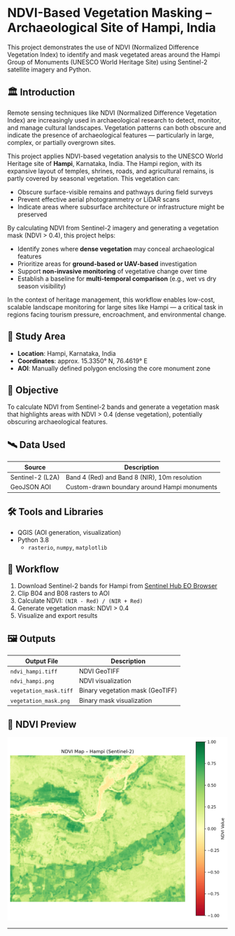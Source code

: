 # NDVI-Based Vegetation Masking – Archaeological Site of Hampi, India

This project demonstrates the use of NDVI (Normalized Difference Vegetation Index) to identify and mask vegetated areas around the Hampi Group of Monuments (UNESCO World Heritage Site) using Sentinel-2 satellite imagery and Python.

## 🏛️ Introduction

Remote sensing techniques like NDVI (Normalized Difference Vegetation Index) are increasingly used in archaeological research to detect, monitor, and manage cultural landscapes. Vegetation patterns can both obscure and indicate the presence of archaeological features — particularly in large, complex, or partially overgrown sites.

This project applies NDVI-based vegetation analysis to the UNESCO World Heritage site of **Hampi**, Karnataka, India. The Hampi region, with its expansive layout of temples, shrines, roads, and agricultural remains, is partly covered by seasonal vegetation. This vegetation can:

- Obscure surface-visible remains and pathways during field surveys
- Prevent effective aerial photogrammetry or LiDAR scans
- Indicate areas where subsurface architecture or infrastructure might be preserved

By calculating NDVI from Sentinel-2 imagery and generating a vegetation mask (NDVI > 0.4), this project helps:

- Identify zones where **dense vegetation** may conceal archaeological features
- Prioritize areas for **ground-based or UAV-based** investigation
- Support **non-invasive monitoring** of vegetative change over time
- Establish a baseline for **multi-temporal comparison** (e.g., wet vs dry season visibility)

In the context of heritage management, this workflow enables low-cost, scalable landscape monitoring for large sites like Hampi — a critical task in regions facing tourism pressure, encroachment, and environmental change.


## 📍 Study Area

- **Location**: Hampi, Karnataka, India
- **Coordinates**: approx. 15.3350° N, 76.4619° E
- **AOI**: Manually defined polygon enclosing the core monument zone

## 🎯 Objective

To calculate NDVI from Sentinel-2 bands and generate a vegetation mask that highlights areas with NDVI > 0.4 (dense vegetation), potentially obscuring archaeological features.

## 🛰️ Data Used

| Source | Description |
|--------|-------------|
| Sentinel-2 (L2A) | Band 4 (Red) and Band 8 (NIR), 10m resolution |
| GeoJSON AOI | Custom-drawn boundary around Hampi monuments |

## 🛠️ Tools and Libraries

- QGIS (AOI generation, visualization)
- Python 3.8
  - `rasterio`, `numpy`, `matplotlib`

## 🔄 Workflow

1. Download Sentinel-2 bands for Hampi from [Sentinel Hub EO Browser](https://apps.sentinel-hub.com/eo-browser/)
2. Clip B04 and B08 rasters to AOI
3. Calculate NDVI: `(NIR - Red) / (NIR + Red)`
4. Generate vegetation mask: NDVI > 0.4
5. Visualize and export results

## 🖼️ Outputs

| Output File | Description |
|-------------|-------------|
| `ndvi_hampi.tiff` | NDVI GeoTIFF |
| `ndvi_hampi.png` | NDVI visualization |
| `vegetation_mask.tiff` | Binary vegetation mask (GeoTIFF) |
| `vegetation_mask.png` | Binary mask visualization |


## 🌿 NDVI Preview

![NDVI Hampi](results/ndvi_hampi.png)

---







